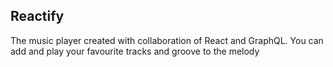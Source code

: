 ## Reactify ##
The music player created with collaboration of React and GraphQL. You can add and play your favourite tracks and groove to the melody
